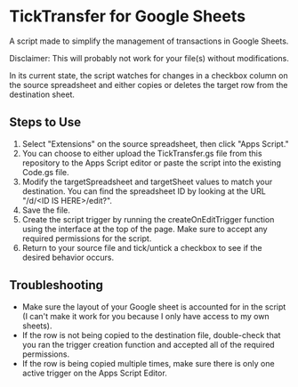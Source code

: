 # TickTransfer for Google Sheets
A script made to simplify the management of transactions in Google Sheets.

Disclaimer: This will probably not work for your file(s) without modifications. 

In its current state, the script watches for changes in a checkbox column on the source spreadsheet and either copies or deletes the target row from the destination sheet. 

## Steps to Use
1. Select "Extensions" on the source spreadsheet, then click "Apps Script."
2. You can choose to either upload the TickTransfer.gs file from this repository to the Apps Script editor or paste the script into the existing Code.gs file.
3. Modify the targetSpreadsheet and targetSheet values to match your destination. You can find the spreadsheet ID by looking at the URL "/d/\<ID IS HERE\>/edit?"\.
4. Save the file.
5. Create the script trigger by running the createOnEditTrigger function using the interface at the top of the page. Make sure to accept any required permissions for the script.
6. Return to your source file and tick/untick a checkbox to see if the desired behavior occurs.

## Troubleshooting
- Make sure the layout of your Google sheet is accounted for in the script (I can't make it work for you because I only have access to my own sheets).
- If the row is not being copied to the destination file, double-check that you ran the trigger creation function and accepted all of the required permissions.
- If the row is being copied multiple times, make sure there is only one active trigger on the Apps Script Editor.
